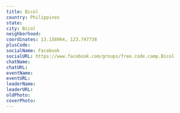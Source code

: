 ```yaml
---
title: Bicol
country: Philippines
state: 
city: Bicol
neighborhood: 
coordinates: 13.158964, 123.747738
plusCode:
socialName: Facebook
socialURL: https://www.facebook.com/groups/free.code.camp.Bicol
chatName:
chatURL:
eventName:
eventURL:
leaderName:
leaderURL:
oldPhoto: 
coverPhoto:
---
```

